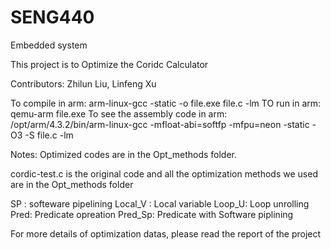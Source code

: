 # SENG440
Embedded system


This project is to Optimize the Coridc Calculator

Contributors: Zhilun Liu, Linfeng Xu

To compile in arm:
  arm-linux-gcc -static -o file.exe file.c -lm
TO run in arm: 
  qemu-arm file.exe
To see the assembly code in arm:
  /opt/arm/4.3.2/bin/arm-linux-gcc -mfloat-abi=softfp -mfpu=neon -static -O3 -S file.c -lm
  
Notes: Optimized codes are in the Opt_methods folder.

cordic-test.c is the original code
and all the optimization methods we used are in the Opt_methods folder

SP : softeware pipelining
Local_V : Local variable
Loop_U: Loop unrolling
Pred: Predicate opreation
Pred_Sp: Predicate with Software piplining 

For more details of optimization datas, please read the report of the project


